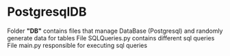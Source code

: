 # PostgresqlDB

Folder **"DB"** contains files that manage DataBase (Postgresql) and randomly generate data for tables
File SQLQueries.py contains different sql queries 
File main.py responsible for executing sql queries
